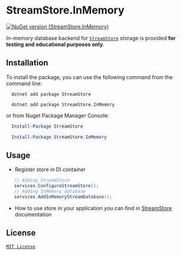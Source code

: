 # StreamStore.InMemory

[![NuGet version (StreamStore.InMemory)](https://img.shields.io/nuget/v/StreamStore.InMemory.svg?style=flat-square)](https://www.nuget.org/packages/StreamStore.InMemory/)

In-memory database backend for [`StreamStore`](https://github.com/kostiantyn-matsebora/streamstore/tree/master) storage is provided **for testing and educational purposes only**.

## Installation

To install the package, you can use the following command from the command line:

```dotnetcli
  dotnet add package StreamStore

  dotnet add package StreamStore.InMemory
```

or from Nuget Package Manager Console:

```powershell
  Install-Package StreamStore

  Install-Package StreamStore.InMemory
```

## Usage


- Register store in DI container
  
```csharp
   // Adding StreamStore
   services.ConfigureStreamStore();
   // Adding InMemory database
   services.AddInMemoryStreamDatabase();
```

- How to use store in your application you can find in [StreamStore](https://github.com/kostiantyn-matsebora/streamstore/tree/master#usage) documentation

## License

[`MIT License`](../../LICENSE)
